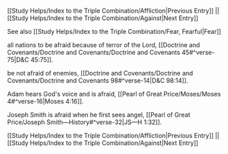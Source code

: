 [[Study Helps/Index to the Triple Combination/Affliction|Previous Entry]]  ||  [[Study Helps/Index to the Triple Combination/Against|Next Entry]]

 See also [[Study Helps/Index to the Triple Combination/Fear, Fearful|Fear]]

 all nations to be afraid because of terror of the Lord, [[Doctrine and Covenants/Doctrine and Covenants/Doctrine and Covenants 45#^verse-75|D&C 45:75]].

 be not afraid of enemies, [[Doctrine and Covenants/Doctrine and Covenants/Doctrine and Covenants 98#^verse-14|D&C 98:14]].

 Adam hears God's voice and is afraid, [[Pearl of Great Price/Moses/Moses 4#^verse-16|Moses 4:16]].

 Joseph Smith is afraid when he first sees angel, [[Pearl of Great Price/Joseph Smith—History#^verse-32|JS—H 1:32]].

[[Study Helps/Index to the Triple Combination/Affliction|Previous Entry]]  ||  [[Study Helps/Index to the Triple Combination/Against|Next Entry]]